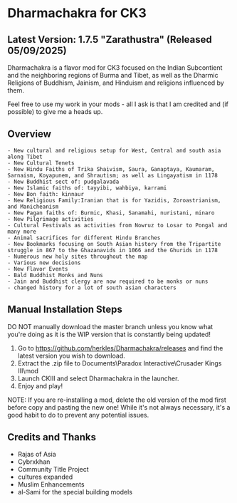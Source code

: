 # Dharmachakra for CK3

## Latest Version: 1.7.5 "Zarathustra" (Released 05/09/2025)

Dharmachakra is a flavor mod for CK3 focused on the Indian Subcontient and the neighboring regions of Burma and Tibet, as well as the Dharmic Religions of Buddhism, Jainism, and Hinduism and religions influenced by them.

Feel free to use my work in your mods - all I ask is that I am credited and (if possible) to give me a heads up.

## Overview

    - New cultural and religious setup for West, Central and south asia along Tibet
    - New Cultural Tenets
    - New Hindu Faiths of Trika Shaivism, Saura, Ganaptaya, Kaumaram, Sarnaism, Koyapunem, and Shrautism​; as well as Lingayatism in 1178
    - New Buddhist sect of: pudgalavada
    - New Islamic faiths of: tayyibi, wahbiya, karrami
    - New Bon faith: kinnaur
    - New Religious Family:Iranian that is for Yazidis, Zoroastrianism, and Manicheanism
    - New Pagan faiths of: Burmic, Khasi, Sanamahi, nuristani, minaro
    - New Pilgrimage activities
    - Cultural Festivals as activities from Nowruz to Losar to Pongal and many more
    - Animal sacrifices for different Hindu Branches
    - New Bookmarks focusing on South Asian history from the Tripartite struggle in 867 to the Ghazanavids in 1066 and the Ghurids in 1178
    - Numerous new holy sites throughout the map
    - Various new decisions 
    - New Flavor Events
    - Bald Buddhist Monks and Nuns
    - Jain and Buddhist clergy are now required to be monks or nuns
    - changed history for a lot of south asian characters

## Manual Installation Steps

DO NOT manually download the master branch unless you know what you're doing as it is the WIP version that is constantly being updated!

1. Go to <https://github.com/herkles/Dharmachakra/releases> and find the latest version you wish to download.
2. Extract the .zip file to Documents\Paradox Interactive\Crusader Kings III\mod
3. Launch CKIII and select Dharmachakra in the launcher.
4. Enjoy and play!

NOTE: If you are re-installing a mod, delete the old version of the mod first before copy and pasting the new one! While it's not always necessary, it's a good habit to do to prevent any potential issues.

## Credits and Thanks

- Rajas of Asia
- Cybrxkhan
- Community Title Project
- cultures expanded
- Muslim Enhancements
- al-Sami for the special building models
